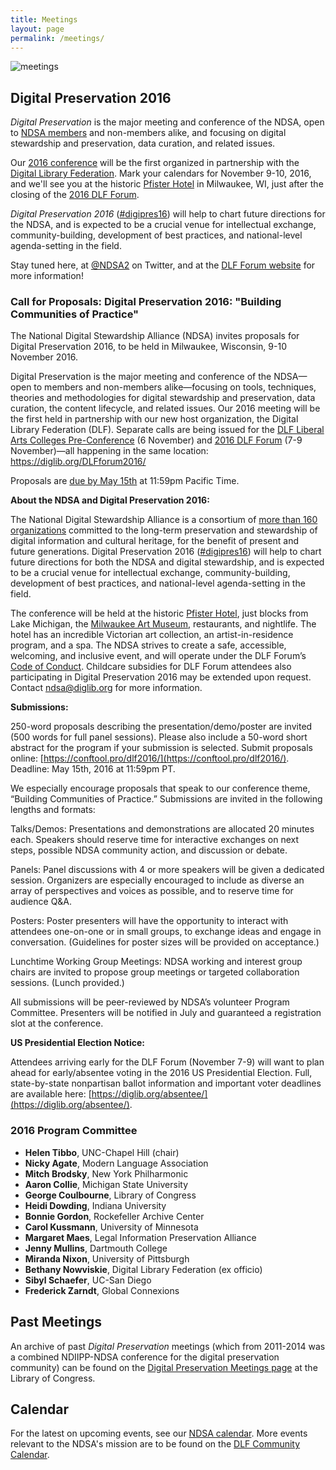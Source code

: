 ```yaml
---
title: Meetings
layout: page
permalink: /meetings/
---
```

<img alt="meetings" src='{{ "/images/icons/presentation.png" | prepend: site.baseurl }}'>

## Digital Preservation 2016
*Digital Preservation* is the major meeting and conference of the NDSA, open to [NDSA members](http://ndsa.diglib.org/members-list/) and non-members alike, and focusing on digital stewardship and preservation, data curation, and related issues.

Our [2016 conference](https://www.diglib.org/forums/2016forum/ndsa-digipres16/) will be the first organized in partnership with the [Digital Library Federation](https://diglib.org/). Mark your calendars for November 9-10, 2016, and we'll see you at the historic [Pfister Hotel](http://www.thepfisterhotel.com/) in Milwaukee, WI, just after the closing of the [2016 DLF Forum](https://www.diglib.org/forums/2016forum/).

*Digital Preservation 2016* ([#digipres16](https://twitter.com/search?q=%23digipres16&src=typd)) will help to chart future directions for the NDSA, and is expected to be a crucial venue for intellectual exchange, community-building, development of best practices, and national-level agenda-setting in the field.

Stay tuned here, at [@NDSA2](https://twitter.com/ndsa2) on Twitter, and at the [DLF Forum website](https://www.diglib.org/forums/2016forum/ndsa-digipres16/) for more information!

### Call for Proposals: Digital Preservation 2016: "Building Communities of Practice"
The National Digital Stewardship Alliance (NDSA) invites proposals for Digital Preservation 2016, to be held in Milwaukee, Wisconsin, 9-10 November 2016.

Digital Preservation is the major meeting and conference of the NDSA—open to members and non-members alike—focusing on tools, techniques, theories and methodologies for digital stewardship and preservation, data curation, the content lifecycle, and related issues. Our 2016 meeting will be the first held in partnership with our new host organization, the Digital Library Federation (DLF). Separate calls are being issued for the [DLF Liberal Arts Colleges Pre-Conference](https://www.diglib.org/forums/2016forum/dlf-liberal-arts-colleges-preconference/) (6 November) and [2016 DLF Forum](https://www.diglib.org/forums/2016forum/) (7-9 November)—all happening in the same location: https://diglib.org/DLFforum2016/

Proposals are [due by May 15th](https://conftool.pro/dlf2016/) at 11:59pm Pacific Time.  

**About the NDSA and Digital Preservation 2016:**

The National Digital Stewardship Alliance is a consortium of [more than 160 organizations](http://ndsa.diglib.org/members-list/) committed to the long-term preservation and stewardship of digital information and cultural heritage, for the benefit of present and future generations. Digital Preservation 2016 ([#digipres16](https://twitter.com/search?q=%23digipres16&src=typd)) will help to chart future directions for both the NDSA and digital stewardship, and is expected to be a crucial venue for intellectual exchange, community-building, development of best practices, and national-level agenda-setting in the field.

The conference will be held at the historic [Pfister Hotel](http://www.thepfisterhotel.com/), just blocks from Lake Michigan, the [Milwaukee Art Museum](http://mam.org/), restaurants, and nightlife. The hotel has an incredible Victorian art collection, an artist-in-residence program, and a spa. The NDSA strives to create a safe, accessible, welcoming, and inclusive event, and will operate under the DLF Forum’s [Code of Conduct](https://www.diglib.org/forums/2016forum/code-of-conduct/). Childcare subsidies for DLF Forum attendees also participating in Digital Preservation 2016 may be extended upon request. Contact [ndsa@diglib.org](ndsa@diglib.org) for more information.

**Submissions:**

250-word proposals describing the presentation/demo/poster are invited (500 words for full panel sessions). Please also include a 50-word short abstract for the program if your submission is selected. Submit proposals online: [https://conftool.pro/dlf2016/](https://conftool.pro/dlf2016/). Deadline: May 15th, 2016 at 11:59pm PT.

We especially encourage proposals that speak to our conference theme, “Building Communities of Practice.” Submissions are invited in the following lengths and formats:

Talks/Demos: Presentations and demonstrations are allocated 20 minutes each. Speakers should reserve time for interactive exchanges on next steps, possible NDSA community action, and discussion or debate.

Panels: Panel discussions with 4 or more speakers will be given a dedicated session. Organizers are especially encouraged to include as diverse an array of perspectives and voices as possible, and to reserve time for audience Q&A.  

Posters: Poster presenters will have the opportunity to interact with attendees one-on-one or in small groups, to exchange ideas and engage in conversation. (Guidelines for poster sizes will be provided on acceptance.)

Lunchtime Working Group Meetings: NDSA working and interest group chairs are invited to propose group meetings or targeted collaboration sessions. (Lunch provided.)

All submissions will be peer-reviewed by NDSA’s volunteer Program Committee. Presenters will be notified in July and guaranteed a registration slot at the conference.

**US Presidential Election Notice:**

Attendees arriving early for the DLF Forum (November 7-9) will want to plan ahead for early/absentee voting in the 2016 US Presidential Election. Full, state-by-state nonpartisan ballot information and important voter deadlines are available here: [https://diglib.org/absentee/](https://diglib.org/absentee/).

### 2016 Program Committee
- **Helen Tibbo**, UNC-Chapel Hill (chair)
- **Nicky Agate**, Modern Language Association
- **Mitch Brodsky**, New York Philharmonic
- **Aaron Collie**, Michigan State University
- **George Coulbourne**, Library of Congress
- **Heidi Dowding**, Indiana University
- **Bonnie Gordon**, Rockefeller Archive Center
- **Carol Kussmann**, University of Minnesota
- **Margaret Maes**, Legal Information Preservation Alliance
- **Jenny Mullins**, Dartmouth College
- **Miranda Nixon**, University of Pittsburgh
- **Bethany Nowviskie**, Digital Library Federation (ex officio)
- **Sibyl Schaefer**, UC-San Diego
- **Frederick Zarndt**, Global Connexions

## Past Meetings

An archive of past *Digital Preservation* meetings (which from 2011-2014 was a combined NDIIPP-NDSA conference for the digital preservation community) can be found on the [Digital Preservation Meetings page](http://www.digitalpreservation.gov/meetings/) at the Library of Congress.

## Calendar

For the latest on upcoming events, see our [NDSA calendar](/calendar). More events relevant to the NDSA's mission are to be found on the [DLF Community Calendar](https://www.diglib.org/opportunities/calendar/).

